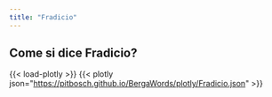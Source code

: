```yaml
---
title: "Fradicio"
---
```


## Come si dice Fradicio?

{{< load-plotly >}}
{{< plotly json="https://pitbosch.github.io/BergaWords/plotly/Fradicio.json" >}}